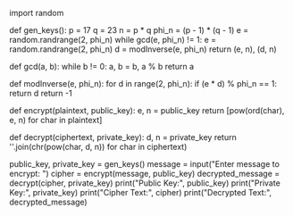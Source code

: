 import random

def gen_keys():
    p = 17
    q = 23
    n = p * q
    phi_n = (p - 1) * (q - 1)
    e = random.randrange(2, phi_n)
    while gcd(e, phi_n) != 1:
        e = random.randrange(2, phi_n)
    d = modInverse(e, phi_n)
    return (e, n), (d, n)

def gcd(a, b):
    while b != 0:
        a, b = b, a % b
    return a

def modInverse(e, phi_n):
    for d in range(2, phi_n):
        if (e * d) % phi_n == 1:
            return d
    return -1

def encrypt(plaintext, public_key):
    e, n = public_key
    return [pow(ord(char), e, n) for char in plaintext]

def decrypt(ciphertext, private_key):
    d, n = private_key
    return ''.join(chr(pow(char, d, n)) for char in ciphertext)

public_key, private_key = gen_keys()
message = input("Enter message to encrypt: ")
cipher = encrypt(message, public_key)
decrypted_message = decrypt(cipher, private_key)
print("Public Key:", public_key)
print("Private Key:", private_key)
print("Cipher Text:", cipher)
print("Decrypted Text:", decrypted_message)